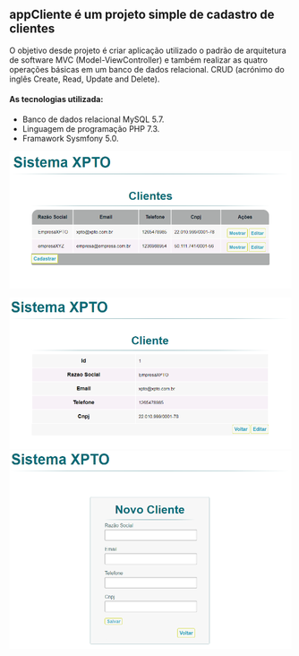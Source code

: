 ## appCliente é um projeto simple de cadastro de clientes

O objetivo desde projeto é criar aplicação utilizado o padrão de arquitetura de software MVC (Model-ViewController) e também realizar as quatro operações básicas em um banco de dados relacional. CRUD (acrónimo do inglês Create, Read, Update and Delete). 

#### As tecnologias utilizada:

- Banco de dados relacional MySQL 5.7.
-  Linguagem de programação PHP 7.3.
-  Framawork Sysmfony 5.0.

![appCliente image](image/listarCliente.png)

![appCliente image](image/mostrarCliente.png)
![appCliente image](image/criarCliente.png)